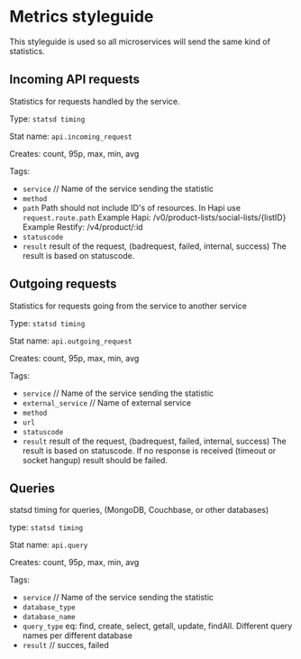 

# Metrics styleguide

This styleguide is used so all microservices will send the same kind of statistics.

## Incoming API requests

Statistics for requests handled by the service.

Type: `statsd timing`

Stat name: `api.incoming_request`

Creates: count, 95p, max, min, avg

Tags:

- `service` // Name of the service sending the statistic
- `method`
- `path`
  Path should not include ID's of resources. In Hapi use `request.route.path`
  Example Hapi: /v0/product-lists/social-lists/{listID}
  Example Restify: /v4/product/:id
- `statuscode`
- `result`
  result of the request, (badrequest, failed, internal, success)
  The result is based on statuscode. 

## Outgoing requests

Statistics for requests going from the service to another service

Type: `statsd timing`

Stat name: `api.outgoing_request`

Creates: count, 95p, max, min, avg

Tags:

- `service` // Name of the service sending the statistic
- `external_service` // Name of external service 
- `method`
- `url`
- `statuscode`
- `result`
  result of the request, (badrequest, failed, internal, success)
  The result is based on statuscode. If no response is received (timeout or socket hangup) result should be failed.

## Queries

statsd timing for queries, (MongoDB, Couchbase, or other databases)

type: `statsd timing`

Stat name: `api.query`

Creates: count, 95p, max, min, avg

Tags:

- `service` // Name of the service sending the statistic
- `database_type`
- `database_name`
- `query_type`
  eq: find, create, select, getall, update, findAll. Different query names per different database
- `result` // succes, failed